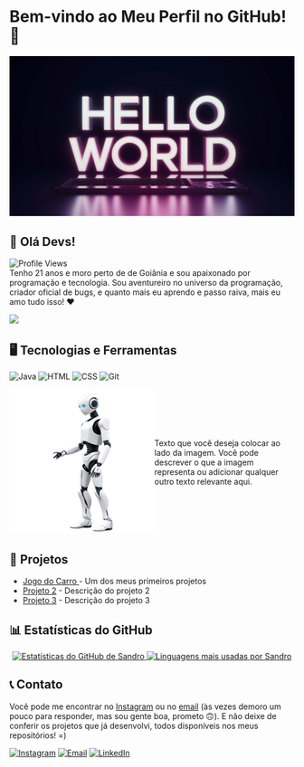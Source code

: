 # Bem-vindo ao Meu Perfil no GitHub! 🎉

![GitHub Banner](a-stunning-3d-render-of-a-programming-console-disp-wKQ5LGSrRfihBSaOBC-xnw-dnSEQ_0-RKumH1XnsKBB0A.jpeg) 

## 👋 Olá Devs!
![Profile Views](https://komarev.com/ghpvc/?username=sandro-lourenco&color=A020F0) <br>
Tenho 21 anos e moro perto de de Goiânia e sou apaixonado por programação e tecnologia. Sou aventureiro no universo da programação, criador oficial de bugs, e quanto mais eu aprendo e passo raiva, mais eu amo tudo isso! ❤ 

<img width ="300px" margin="auto" src="https://camo.githubusercontent.com/43927ca9aba739e1c5dcc110be493c08bda983d73e6aee3fd15a64adb23fc8fe/68747470733a2f2f73757065722e616272696c2e636f6d2e62722f77702d636f6e74656e742f75706c6f6164732f323031362f30392f73757065725f696d676761746f5f6469676974616e646f5f302e676966" />

## 🖥️ Tecnologias e Ferramentas

![Java](https://img.shields.io/badge/Java-ED8B00?style=for-the-badge&logo=java&logoColor=white)
![HTML](https://img.shields.io/badge/HTML5-E34F26?style=for-the-badge&logo=html5&logoColor=white)
![CSS](https://img.shields.io/badge/CSS3-1572B6?style=for-the-badge&logo=css3&logoColor=white)
![Git](https://img.shields.io/badge/Git-F05032?style=for-the-badge&logo=git&logoColor=white)

<div style="display: flex; align-items: center; justify-content: space-between;">
    <div>
        <img src="17221930256214u45r09q.png" alt="Descrição da Imagem"/>
    </div>
   <div>
       <p>Texto que você deseja colocar ao lado da imagem. Você pode descrever o que a imagem representa ou adicionar qualquer outro texto relevante aqui.</p>
   </div>
</div>


## 📁 Projetos

- [Jogo do Carro ](https://gleaming-daifuku-da53b2.netlify.app) - Um dos meus primeiros projetos 
- [Projeto 2](https://github.com/seu-usuario/projeto-2) - Descrição do projeto 2
- [Projeto 3](https://github.com/seu-usuario/projeto-3) - Descrição do projeto 3


## 📊 Estatísticas do GitHub

<p align="center">
  <a href="https://github.com/sandro-lourenco">
    <img margin-left: 3em height="180em" src="https://github-readme-stats.vercel.app/api?username=sandro-lourenco&show_icons=true&theme=radical&title_color=ff00ff&text_color=c0c0c0&icon_color=ff00ff&bg_color=0d1117&hide_border=true&card_width=400&locale=pt-br" alt="Estatísticas do GitHub de Sandro" />
  </a>
  <a href="https://github.com/sandro-lourenco">
    <img height="180em" src="https://github-readme-stats.vercel.app/api/top-langs/?username=sandro-lourenco&layout=compact&card_width=400&title_color=ff00ff&text_color=c0c0c0&bg_color=0d1117&hide_border=true&locale=pt-br" alt="Linguagens mais usadas por Sandro" />
  </a>
</p>


## 📞 Contato
Você pode me encontrar no [Instagram](https://instagram.com/sandro_calebe) ou no [email](mailto:sandrocalebe8@gmail.com) (às vezes demoro um pouco para responder, mas sou gente boa, prometo 🙃). E não deixe de conferir os projetos que já desenvolvi, todos disponíveis nos meus repositórios! =)


[![Instagram](https://img.shields.io/badge/Instagram-ff69b4?style=for-the-badge&logo=instagram&logoColor=white)](https://www.instagram.com/sandro_calebe)
[![Email](https://img.shields.io/badge/Email-D14836?style=for-the-badge&logo=gmail&logoColor=white)](mailto:sandrocalebe8@gmail.com)
[![LinkedIn](https://img.shields.io/badge/LinkedIn-0A66C2?style=for-the-badge&logo=linkedin&logoColor=white)](https://www.linkedin.com/in/seu_usuario)
